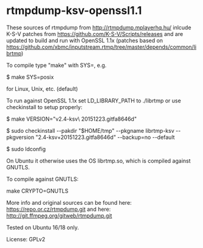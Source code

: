 # rtmpdump-ksv-openssl1.1

These sources of rtmpdump from http://rtmpdump.mplayerhq.hu/ inlcude K-S-V patches from https://github.com/K-S-V/Scripts/releases and are updated to build and run with OpenSSL 1.1x (patches based on https://github.com/xbmc/inputstream.rtmp/tree/master/depends/common/librtmp)

To compile type "make" with SYS=<platform name>, e.g.

  $ make SYS=posix

for Linux, Unix, etc. (default)

To run against OpenSSL 1.1x set LD_LIBRARY_PATH to ./librtmp or use checkinstall to setup properly:

  $ make VERSION="v2.4-ksv\ 20151223.gitfa8646d"
  
  $ sudo checkinstall --pakdir "$HOME/tmp" --pkgname librtmp-ksv --pkgversion "2.4-ksv+20151223.gitfa8646d" --backup=no --default
  
  $ sudo ldconfig
  
On Ubuntu it otherwise uses the OS librtmp.so, which is compiled against GNUTLS.

To compile against GNUTLS:

  make CRYPTO=GNUTLS

More info and original sources can be found here: https://repo.or.cz/rtmpdump.git and here: http://git.ffmpeg.org/gitweb/rtmpdump.git

Tested on Ubuntu 16/18 only.

License: GPLv2
